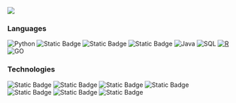 [![](https://github.com/FavioJasso/faviojasso/blob/357502c2a70689ce7f71f5f2a807f5658a7bdc52/Favio%20JASSO%20(1280%20x%20200%20px).gif)](https://www.faviojasso.com/)

### Languages

![Python](https://img.shields.io/badge/python-gray?style=plastic&logo=python&logoColor=3776AB&labelColor=black)
![Static Badge](https://img.shields.io/badge/HTML5-gray?style=plastic&logo=html5&logoColor=%23E34F26&labelColor=black)
![Static Badge](https://img.shields.io/badge/CSS3-gray?style=plastic&logo=css3&logoColor=%231572B6&labelColor=black)
![Static Badge](https://img.shields.io/badge/JavaScript-gray?style=plastic&logo=javascript&logoColor=%23F7DF1E&labelColor=black)
![Java](https://img.shields.io/badge/-Java-000?&logo=Java&logoColor=007396)
![SQL](https://img.shields.io/badge/-SQL-000?&logo=MySQL)
[![R](https://img.shields.io/badge/-script-276DC3.svg?style=flat&logo=R)](https://cran.r-project.org)
![GO](https://img.shields.io/badge/Go-gray?style=plastic&logo=go&logoColor=%2300ADD8&labelColor=black)

### Technologies

![Static Badge](https://img.shields.io/badge/Bootstrap-gray?style=plastic&logo=bootstrap&logoColor=%237952B3&labelColor=black)
![Static Badge](https://img.shields.io/badge/MySQL-gray?style=plastic&logo=mysql&logoColor=%234479A1&labelColor=black)
![Static Badge](https://img.shields.io/badge/DBeaver-gray?style=plastic&logo=dbeaver&logoColor=%23382923&labelColor=black)
![Static Badge](https://img.shields.io/badge/Git-gray?style=plastic&logo=git&logoColor=%23F05032&labelColor=black)
![Static Badge](https://img.shields.io/badge/R-gray?style=plastic&logo=r&logoColor=%23276DC3&labelColor=black)
![Static Badge](https://img.shields.io/badge/pandas-gray?style=plastic&logo=pandas&logoColor=%23150458&labelColor=black)
![Static Badge](https://img.shields.io/badge/Tableau-gray?style=plastic&logo=tableau&logoColor=%23E97627&labelColor=black)
<!--
**FavioJasso/faviojasso** is a ✨ _special_ ✨ repository because its `README.md` (this file) appears on your GitHub profile.

Here are some ideas to get you started:

- 🔭 I’m currently working on ...
- 🌱 I’m currently learning ...
- 👯 I’m looking to collaborate on ...
- 🤔 I’m looking for help with ...
- 💬 Ask me about ...
- 📫 How to reach me: ...
- 😄 Pronouns: ...
- ⚡ Fun fact: ...
-->
